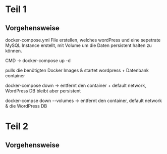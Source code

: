 # Teil 1

## Vorgehensweise

docker-compose.yml File erstellen, welches wordPress und eine sepetrate MySQL Instance erstellt, mit Volume um die Daten
persistent halten zu können. 

CMD -> docker-compose up -d 

pulls die benötigten Docker Images & startet wordpress + Datenbank  container 

docker-compose down -> entfernt den container + default network, WordPress DB bleibt aber persistent

docker-compse down --volumes -> entfernt den container, default network & die WordPress DB 
# Teil 2

## Vorgehensweise
